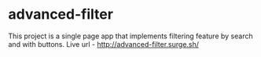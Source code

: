 # advanced-filter

This project is a single page app that implements filtering feature by search and with buttons. Live url - http://advanced-filter.surge.sh/
